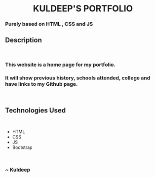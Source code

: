 <h1 align="center">KULDEEP'S PORTFOLIO</h1>
<h3>Purely based on HTML , CSS and JS </h3>


<h2> Description </h2>
<br>
<h3>This website is a home page for my portfolio. </h3>
<h3>It will show previous history, schools attended, college and have links to my Github page.</h3>
<br>
<h2> Technologies Used</h2>
<br>
<ul>
<li>HTML</li>
<li>CSS</li>
<li>JS</li>
<li>Bootstrap</li>
</ul>
<br>


<h3> ~ Kuldeep</h3>
